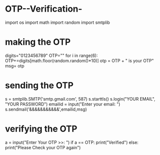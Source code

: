 # OTP--Verification-
import os
import math
import random
import smtplib

# making the OTP
digits="0123456789"
OTP=""
for i in range(6):
    OTP+=digits[math.floor(random.random()*10)]
otp = OTP + " is your OTP"
msg= otp

# sending the OTP
s = smtplib.SMTP('smtp.gmail.com', 587)
s.starttls()
s.login("YOUR EMAIL", "YOUR PASSWORD")
emailid = input("Enter your email: ")
s.sendmail('&&&&&&&&&&&',emailid,msg)

# verifying the OTP
a = input("Enter Your OTP >>: ")
if a == OTP:
    print("Verified")
else:
    print("Please Check your OTP again")
